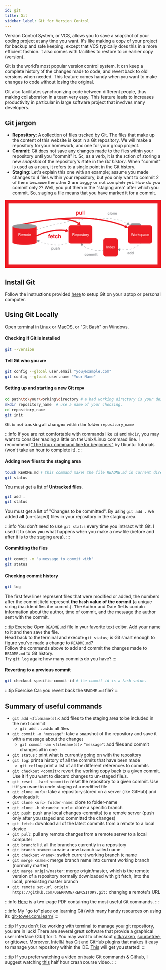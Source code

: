 ```yaml
---
id: git
title: Git
sidebar_label: Git for Version Control
---
```


Version Control System, or VCS, allows you to save a snapshot of your coding project at any time you want. It's like making a copy of your project for backup and safe keeping, except that VCS typically does this in a more efficient fashion. It also comes with facilities to restore to an earlier copy (version).

Git is the world’s most popular version control system.
It can keep a complete history of the changes made to code,
and revert back to old versions when needed. This feature comes handy when you want to make changes to code without losing the original.

Git also facilitates synchronizing code between different people, thus making collaboration in a team very easy. This feature leads to increases productivity in particular in large software project that involves many developers.

## Git jargon

* **Repository**: A collection of files tracked by Git. The files that make up the content of this website is kept in a Git repository. We will make a repository for your homework, and one for your group project.
* **Commit**: Git does not save any changes made to the files within your repository until you "commit" it. So, as a verb, it is the action of storing a new *snapshot* of the repository's state in the *Git history*. When "commit" is used as a noun, it refers to a single point in the Git history.
* **Staging**: Let's explain this one with an example; assume you made changes to 4 files within your repository, but you only want to commit 2 of them because the other 2 are buggy or not complete yet. How do you commit only 2? Well, you put them in the "staging area" after which you commit. So, staging a file means that you have marked it for a commit.

![](../../../static/img/git_stages.png)

## Install Git
Follow the instructions provided [here](https://git-scm.com/book/en/v2/Getting-Started-Installing-Git) to setup Git on your laptop or personal computer.

## Using Git Locally 
Open terminal in Linux or MacOS, or "Git Bash" on Windows.

#### Checking if Git is installed
```bash
git --version
```
#### Tell Git who you are
```bash
git config --global user.email "you@example.com" 
git config --global user.name "Your Name"
```

#### Setting up and starting a new Git repo
```bash
cd path\to\your\working\directory # a bad working directory is your desktop!
mkdir repository_name  # use a name of your choosing.
cd repository_name
git init
```

Git is not tracking all changes within the folder `repository_name`

:::info
If you are not comfortable with commands like `cd` and `mkdir`, you may want to consider reading a little on the Unix/Linux command line. I recommend ["The Linux command line for beginners"](https://tutorials.ubuntu.com/tutorial/command-line-for-beginners#0) by Ubuntu Tutorials (won't take an hour to complete it).
:::

#### Adding new files to the staging area
```bash
touch README.md # this command makes the file README.md in current directory
git status
```
You must get a list of **Untracked files**.

```bash
git add .
git status
```
You must get a list of "Changes to be committed". By using `git add .` we added **all** (un-staged) files in your repository in the staging area.

:::info
You don't need to use `git status` every time you interact with Git. I used it to show you what happens when you make a new file (before and after it is to the staging area).
:::

#### Committing the files 
```bash
git commit -m "a message to commit with"
git status
```

#### Checking commit history
```bash
git log
```

The first few lines represent files that were modified or added, the numbers after the commit field represent **the hash value of the commit** (a unique string that identifies the commit). The Author and Date fields contain information about the author, time of commit, and the message the author sent with the commit.

:::tip Exercise
Open `README.md` file in your favorite text editor. Add your name to it and then save the file. <br />
Head back to the terminal and execute `git status`; is Git smart enough to figure you've made a change to `README.md`?<br />
Follow the commands above to add and commit the changes made to `README.md` to Git history.<br />
Try `git log` again; how many commits do you have?
:::


#### Reverting to a previous commit

```bash
git checkout specific-commit-id # the commit id is a hash value.
```
:::tip Exercise
Can you revert back the `README.md` file?
:::


## Summary of useful commands
- `git add <filename(s)>`: add files to the staging area to be included in the next commit
    - `git add .` : adds all files
- `git commit -m "message"`: take a snapshot of the repository and save it with a message about the changes
    - `git commit -am <filename(s)> "message"`: add files and commit changes all in one
- `git status` : print what is currently going on with the repository
- `git log`: print a history of all the commits that have been made
    - `git reflog`: print a list of all the different references to commits
- `git checkout <commit>`: revert the working copy back to a given commit. Use it if you want to discard changes to un-staged file/s.
- `git reset --hard <commit>`: reset the repository to a given commit. Use it if you want to undo staging of a modified file.
- `git clone <url>`: take a repository stored on a server (like GitHub) and downloads it
- `git clone <url> folder-name`: clone to folder-name
- `git clone -b <branch> <url>`: clone a specific branch
- `git push`: push any local changes (commits) to a remote server (push only after you staged and committed the changes)
- `git fetch`: download all of the latest commits from a remote to a local device
- `git pull`: pull any remote changes from a remote server to a local computer
- `git branch`: list all the branches currently in a repository
- `git branch <name>`: create a new branch called name
- `git checkout <name>`: switch current working branch to name
- `git merge <name>`: merge branch name into current working branch (normally master)
- `git merge origin/master`: merge origin/master, which is the remote version of a repository normally downloaded with git fetch, into the local, preexisting master branch 
- `git remote set-url origin https://github.com/USERNAME/REPOSITORY.git:` changing a remote's URL


:::info
[Here](https://education.github.com/git-cheat-sheet-education.pdf) is a two-page PDF containing the most useful Git commands.
:::

:::info
My "go to" place on learning Git (with many handy resources on using it):
[git-tower.com/learn/](https://www.git-tower.com/learn/)
:::

:::tip
If you don't like working with terminal to manage your git repository, you are in luck! There are several great software that provide a graphical user interface (GUI) for it. You may want to checkout 
[gitkaraken](https://www.gitkraken.com/), [sourcetree](https://www.sourcetreeapp.com/), or [gittower](https://www.git-tower.com/). 
Moreover, IntelliJ has Git and GitHub plugins that makes it easy to manage your repository within the IDE. [This](https://www.jetbrains.com/help/idea/set-up-a-git-repository.html) will get you started!
:::

:::tip 
If you prefer watching a video on basic Git commands & Github, I suggest watching [this](https://www.youtube.com/watch?v=SWYqp7iY_Tc) half hour crash course video.
:::